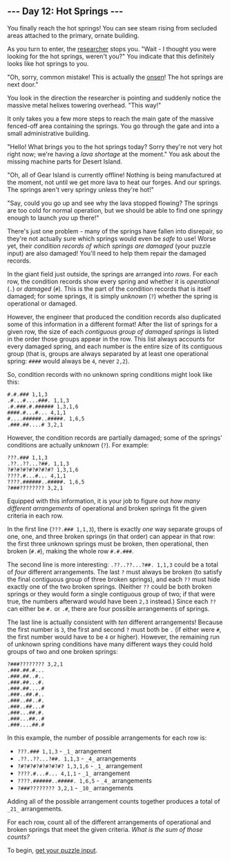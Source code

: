 ## --- Day 12: Hot Springs ---

You finally reach the hot springs! You can see steam rising from secluded areas
attached to the primary, ornate building.

As you turn to enter, the  [researcher](https://adventofcode.com/2023/day/11)
stops you. "Wait - I thought you were looking for the hot springs, weren't you?"
You indicate that this definitely looks like hot springs to you.

"Oh, sorry, common mistake! This is actually
the  [onsen](https://en.wikipedia.org/wiki/Onsen)! The hot springs are next
door."

You look in the direction the researcher is pointing and suddenly notice the
massive metal helixes towering overhead. "This way!"

It only takes you a few more steps to reach the main gate of the massive
fenced-off area containing the springs. You go through the gate and into a small
administrative building.

"Hello! What brings you to the hot springs today? Sorry they're not very hot
right now; we're having a  _lava shortage_  at the moment." You ask about the
missing machine parts for Desert Island.

"Oh, all of Gear Island is currently offline! Nothing is being manufactured at
the moment, not until we get more lava to heat our forges. And our springs. The
springs aren't very springy unless they're hot!"

"Say, could you go up and see why the lava stopped flowing? The springs are too
cold for normal operation, but we should be able to find one springy enough to
launch  _you_  up there!"

There's just one problem - many of the springs have fallen into disrepair, so
they're not actually sure which springs would even be  _safe_  to use! Worse
yet, their  _condition records of which springs are damaged_  (your puzzle
input) are also damaged! You'll need to help them repair the damaged records.

In the giant field just outside, the springs are arranged into  _rows_. For each
row, the condition records show every spring and whether it is
_operational_  (`.`) or  _damaged_  (`#`). This is the part of the condition
records that is itself damaged; for some springs, it is simply  _unknown_  (`?`)
whether the spring is operational or damaged.

However, the engineer that produced the condition records also duplicated some
of this information in a different format! After the list of springs for a given
row, the size of each  _contiguous group of damaged springs_  is listed in the
order those groups appear in the row. This list always accounts for every
damaged spring, and each number is the entire size of its contiguous group (that
is, groups are always separated by at least one operational spring:  `####`
would always be  `4`, never  `2,2`).

So, condition records with no unknown spring conditions might look like this:

```
#.#.### 1,1,3
.#...#....###. 1,1,3
.#.###.#.###### 1,3,1,6
####.#...#... 4,1,1
#....######..#####. 1,6,5
.###.##....# 3,2,1
```

However, the condition records are partially damaged; some of the springs'
conditions are actually  _unknown_  (`?`). For example:

```
???.### 1,1,3
.??..??...?##. 1,1,3
?#?#?#?#?#?#?#? 1,3,1,6
????.#...#... 4,1,1
????.######..#####. 1,6,5
?###???????? 3,2,1
```

Equipped with this information, it is your job to figure out  _how many
different arrangements_  of operational and broken springs fit the given
criteria in each row.

In the first line (`???.### 1,1,3`), there is exactly  _one_  way separate
groups of one, one, and three broken springs (in that order) can appear in that
row: the first three unknown springs must be broken, then operational, then
broken (`#.#`), making the whole row  `#.#.###`.

The second line is more interesting:  `.??..??...?##. 1,1,3`  could be a total
of  _four_  different arrangements. The last  `?`  must always be broken (to
satisfy the final contiguous group of three broken springs), and each  `??`
must hide exactly one of the two broken springs. (Neither  `??`  could be both
broken springs or they would form a single contiguous group of two; if that were
true, the numbers afterward would have been  `2,3`  instead.) Since each  `??`
can either be  `#.`  or  `.#`, there are four possible arrangements of springs.

The last line is actually consistent with  _ten_  different arrangements!
Because the first number is  `3`, the first and second  `?`  must both
be  `.`  (if either were  `#`, the first number would have to be  `4`  or
higher). However, the remaining run of unknown spring conditions have many
different ways they could hold groups of two and one broken springs:

```
?###???????? 3,2,1
.###.##.#...
.###.##..#..
.###.##...#.
.###.##....#
.###..##.#..
.###..##..#.
.###..##...#
.###...##.#.
.###...##..#
.###....##.#
```

In this example, the number of possible arrangements for each row is:

- `???.### 1,1,3`  -  `_1_`  arrangement
- `.??..??...?##. 1,1,3`  -  `_4_`  arrangements
- `?#?#?#?#?#?#?#? 1,3,1,6`  -  `_1_`  arrangement
- `????.#...#... 4,1,1`  -  `_1_`  arrangement
- `????.######..#####. 1,6,5`  -  `_4_`  arrangements
- `?###???????? 3,2,1`  -  `_10_`  arrangements

Adding all of the possible arrangement counts together produces a total
of  `_21_`  arrangements.

For each row, count all of the different arrangements of operational and broken
springs that meet the given criteria.  _What is the sum of those counts?_

To begin,  [get your puzzle input](https://adventofcode.com/2023/day/12/input).